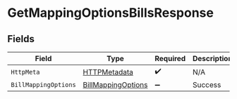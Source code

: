 # GetMappingOptionsBillsResponse


## Fields

| Field                                                               | Type                                                                | Required                                                            | Description                                                         |
| ------------------------------------------------------------------- | ------------------------------------------------------------------- | ------------------------------------------------------------------- | ------------------------------------------------------------------- |
| `HttpMeta`                                                          | [HTTPMetadata](../../Models/Components/HTTPMetadata.md)             | :heavy_check_mark:                                                  | N/A                                                                 |
| `BillMappingOptions`                                                | [BillMappingOptions](../../Models/Components/BillMappingOptions.md) | :heavy_minus_sign:                                                  | Success                                                             |
